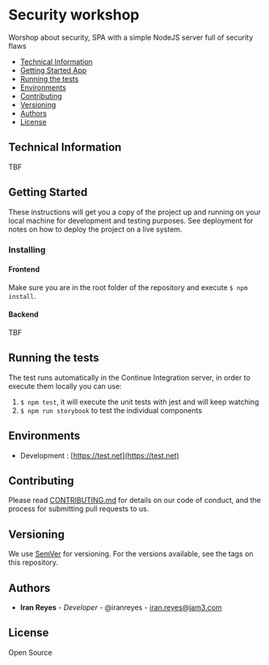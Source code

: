 # Security workshop

Worshop about security, SPA with a simple NodeJS server full of security flaws

* [Technical Information](#technical-information)
* [Getting Started App](#getting-started-app)
* [Running the tests](#running-the-tests)
* [Environments](#environments)
* [Contributing](#contributing)
* [Versioning](#versioning)
* [Authors](#authors)
* [License](#license)

## Technical Information

TBF

## Getting Started

These instructions will get you a copy of the project up and running on your local machine for development and testing
purposes. See deployment for notes on how to deploy the project on a live system.

### Installing

#### Frontend

Make sure you are in the root folder of the repository and execute `$ npm install`.

#### Backend

TBF

## Running the tests

The test runs automatically in the Continue Integration server, in order to execute them locally you can use:

1. `$ npm test`, it will execute the unit tests with jest and will keep watching
2. `$ npm run storybook` to test the individual components

## Environments

* Development : [https://test.net](https://test.net)

## Contributing

Please read [CONTRIBUTING.md](docs/CONTRIBUTING.md) for details on our code of conduct, and the process for submitting
pull requests to us.

## Versioning

We use [SemVer](http://semver.org/) for versioning. For the versions available, see the tags on this repository.

## Authors

* **Iran Reyes** - _Developer_ - @iranreyes - iran.reyes@jam3.com

## License

Open Source
